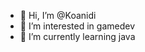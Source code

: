 - 👋 Hi, I’m @Koanidi
- 👀 I’m interested in gamedev
- 🌱 I’m currently learning java

<!---
Koanidi/Koanidi is a ✨ special ✨ repository because its `README.md` (this file) appears on your GitHub profile.
You can click the Preview link to take a look at your changes.
--->
